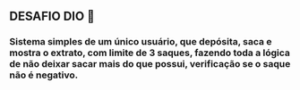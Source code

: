 ## DESAFIO DIO 🚀

### Sistema simples de um único usuário, que depósita, saca e mostra o extrato, com limite de 3 saques, fazendo toda a lógica de não deixar sacar mais do que possui, verificação se o saque não é negativo.

